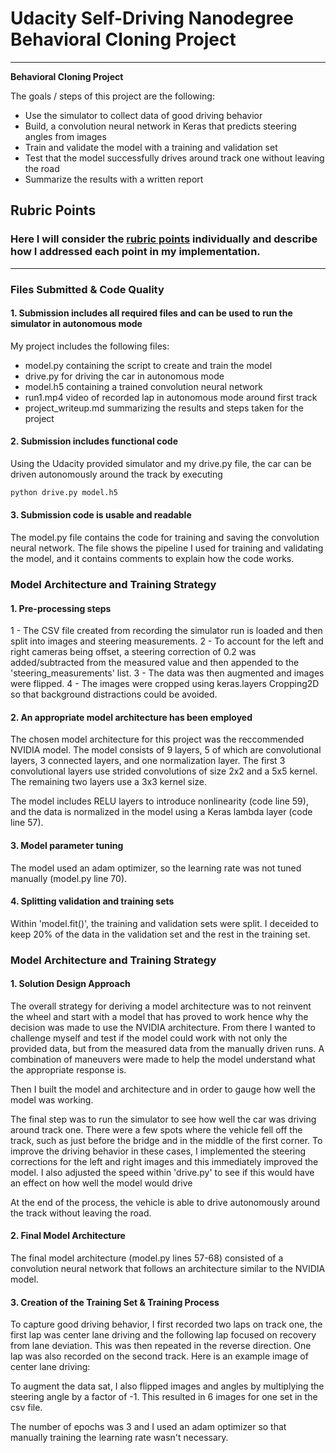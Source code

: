 # **Udacity Self-Driving Nanodegree Behavioral Cloning Project** 

---

**Behavioral Cloning Project**

The goals / steps of this project are the following:
* Use the simulator to collect data of good driving behavior
* Build, a convolution neural network in Keras that predicts steering angles from images
* Train and validate the model with a training and validation set
* Test that the model successfully drives around track one without leaving the road
* Summarize the results with a written report

## Rubric Points
### Here I will consider the [rubric points](https://review.udacity.com/#!/rubrics/432/view) individually and describe how I addressed each point in my implementation.  

---
### Files Submitted & Code Quality

#### 1. Submission includes all required files and can be used to run the simulator in autonomous mode

My project includes the following files:
* model.py containing the script to create and train the model
* drive.py for driving the car in autonomous mode
* model.h5 containing a trained convolution neural network 
* run1.mp4 video of recorded lap in autonomous mode around first track
* project_writeup.md summarizing the results and steps taken for the project

#### 2. Submission includes functional code
Using the Udacity provided simulator and my drive.py file, the car can be driven autonomously around the track by executing 
```sh
python drive.py model.h5
```

#### 3. Submission code is usable and readable

The model.py file contains the code for training and saving the convolution neural network. The file shows the pipeline I used for training and validating the model, and it contains comments to explain how the code works.

### Model Architecture and Training Strategy

#### 1. Pre-processing steps

1 - The CSV file created from recording the simulator run is loaded and then split into images and steering measurements.
2 - To account for the left and right cameras being offset, a steering correction of 0.2 was added/subtracted from the measured value and then appended to the 'steering_measurements' list.
3 - The data was then augmented and images were flipped.
4 - The images were cropped using keras.layers Cropping2D so that background distractions could be avoided.

#### 2. An appropriate model architecture has been employed

The chosen model architecture for this project was the reccommended NVIDIA model. The model consists of 9 layers, 5 of which are convolutional layers, 3 connected layers, and one normalization layer. The first 3 convolutional layers use strided convolutions of size 2x2 and a 5x5 kernel. The remaining two layers use a 3x3 kernel size.

The model includes RELU layers to introduce nonlinearity (code line 59), and the data is normalized in the model using a Keras lambda layer (code line 57). 

#### 3. Model parameter tuning

The model used an adam optimizer, so the learning rate was not tuned manually (model.py line 70).

#### 4. Splitting validation and training sets

Within 'model.fit()', the training and validation sets were split. I deceided to keep 20% of the data in the validation set and the rest in the training set.

### Model Architecture and Training Strategy

#### 1. Solution Design Approach

The overall strategy for deriving a model architecture was to not reinvent the wheel and start with a model that has proved to work hence why the decision was made to use the NVIDIA architecture. From there I wanted to challenge myself and test if the model could work with not only the provided data, but from the measured data from the manually driven runs. A combination of maneuvers were made to help the model understand what the appropriate response is.

Then I built the model and architecture and in order to gauge how well the model was working.

The final step was to run the simulator to see how well the car was driving around track one. There were a few spots where the vehicle fell off the track, such as just before the bridge and in the middle of the first corner. To improve the driving behavior in these cases, I implemented the steering corrections for the left and right images and this immediately improved the model. I also adjusted the speed within 'drive.py' to see if this would have an effect on how well the model would drive

At the end of the process, the vehicle is able to drive autonomously around the track without leaving the road.

#### 2. Final Model Architecture

The final model architecture (model.py lines 57-68) consisted of a convolution neural network that follows an architecture similar to the NVIDIA model. 

#### 3. Creation of the Training Set & Training Process

To capture good driving behavior, I first recorded two laps on track one, the first lap was center lane driving and the following lap focused on recovery from lane deviation. This was then repeated in the reverse direction. One lap was also recorded on the second track. Here is an example image of center lane driving:

[image1]: /home/workspace/CarND-Behavioral-Cloning-P3/examples/center_2019_08_19_23_21_04_148.jpg

To augment the data sat, I also flipped images and angles by multiplying the steering angle by a factor of -1. This resulted in 6 images for one set in the csv file. 

The number of epochs was 3 and I used an adam optimizer so that manually training the learning rate wasn't necessary.
